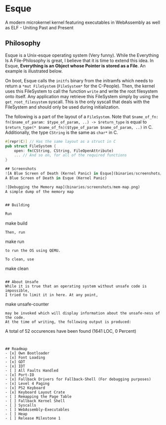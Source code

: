 # Esque
A modern microkernel kernel featuring executables in WebAssembly as well as ELF - Uniting Past and Present

## Philosophy

Esque is a Unix-esque operating system (Very funny). While the Everything Is A File-Philosophy is great,
I believe that it is time to extend this idea. In Esque, **Everything is an Object whose Pointer is stored as a File**. An example is illustrated below.

On boot, Esque calls the `initfs` binary from the initramfs which needs to return a `*mut FileSystem` (`FileSystem*` for the C-People). Then, the kernel uses this FileSystem to call the function `write` and write
the root filesystem onto itself. Any application may retrieve this FileSystem simply by using the `get_root_filesystem` syscall. This is the only syscall that deals with the FileSystem and should only be used during initialization. 

The following is a part of the layout of a `FileSystem`. Note that `$name_of_fn: fn($name_of_param: $type_of_param, ..) -> $return_type`
is equal to `$return_type(* $name_of_fn)($type_of_param $name_of_param, ..)` in C.
Additionally, the type `CString` is the same as `char*` in C.

```rs
#[repr(C)] // Has the same layout as a struct in C
pub struct FileSystem {
    open: fn(CString, CString, FileOpenAttribute)
    ... // And so on, for all of the required functions
}

## Screenshots
![A Blue Screen of Death (Kernel Panic) in Esque](binaries/screenshots/bsod.png)
A Blue Screen of Death in Esque (Kernel Panic)

![Debugging the Memory map](binaries/screenshots/mem-map.png)
A simple dump of the memory map


## Building

Run
```
make build
```
Then, run
```
make run
```
to run the OS using QEMU.

To clean, use
```
make clean
```

## About Unsafe
While it is true that an operating system without unsafe code is impossible,
I tried to limit it in here. At any point, 
```
make unsafe-counter
```
may be invoked which will display information about the unsafe-ness of the code.
At the time of writing, the following output is produced:
```
A total of 52 occurences have been found (1641 LOC, 0 Percent)
```


## Roadmap
- [x] Own Bootloader
- [x] Font Loading
- [x] GDT
- [x] IDT
- [ ] All Faults Handled
- [x] Port-IO
- [x] Fallback Drivers for Fallback-Shell (For debugging purposes)
- [x] Level 4 Paging
- [x] PS2 Keyboard
- [x] Keyboard Layout Crate
- [ ] Remapping the Page Table
- [ ] Fallback Kernel Shell
- [ ] Syscalls
- [ ] WebAssembly-Executables
- [ ] Heap
- [ ] Release Milestone 1  